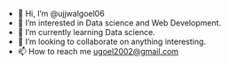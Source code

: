 - 👋 Hi, I’m @ujjwalgoel06
- 👀 I’m interested in Data science and Web Development.
- 🌱 I’m currently learning Data science.
- 💞️ I’m looking to collaborate on anything interesting.
- 📫 How to reach me ugoel2002@gmail.com

<!---
ujjwalgoel06/ujjwalgoel06 is a ✨ special ✨ repository because its `README.md` (this file) appears on your GitHub profile.
You can click the Preview link to take a look at your changes.
--->
